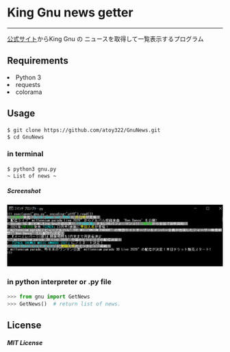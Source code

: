 # King Gnu news getter
---

[公式サイト](https://kinggnu.jp/news)からKing Gnu の ニュースを取得して一覧表示するプログラム

## Requirements
<li>Python 3</li>
<li>requests</li>
<li>colorama</li>

## Usage

```shell
$ git clone https://github.com/atoy322/GnuNews.git
$ cd GnuNews
```

### in terminal
```shell
$ python3 gnu.py
~ List of news ~
```

##### Screenshot
![screenshot](./screenshot/img.png)

### in python interpreter or .py file
```python
>>> from gnu import GetNews
>>> GetNews()  # return list of news.
```


## License
##### MIT License
